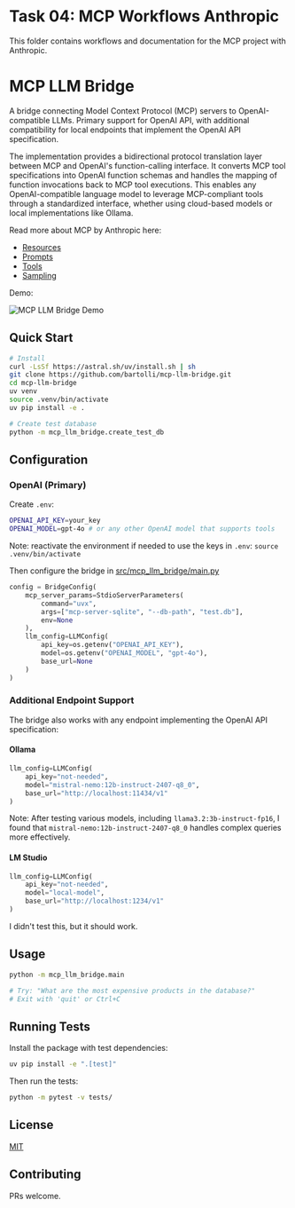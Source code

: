 # Task 04: MCP Workflows Anthropic

This folder contains workflows and documentation for the MCP project with Anthropic.
# MCP LLM Bridge

A bridge connecting Model Context Protocol (MCP) servers to OpenAI-compatible LLMs. Primary support for OpenAI API, with additional compatibility for local endpoints that implement the OpenAI API specification.

The implementation provides a bidirectional protocol translation layer between MCP and OpenAI's function-calling interface. It converts MCP tool specifications into OpenAI function schemas and handles the mapping of function invocations back to MCP tool executions. This enables any OpenAI-compatible language model to leverage MCP-compliant tools through a standardized interface, whether using cloud-based models or local implementations like Ollama.

Read more about MCP by Anthropic here:

- [Resources](https://modelcontextprotocol.io/docs/concepts/resources)
- [Prompts](https://modelcontextprotocol.io/docs/concepts/prompts)
- [Tools](https://modelcontextprotocol.io/docs/concepts/tools)
- [Sampling](https://modelcontextprotocol.io/docs/concepts/sampling)

Demo:

![MCP LLM Bridge Demo](assets/output.gif)

## Quick Start

```bash
# Install
curl -LsSf https://astral.sh/uv/install.sh | sh
git clone https://github.com/bartolli/mcp-llm-bridge.git
cd mcp-llm-bridge
uv venv
source .venv/bin/activate
uv pip install -e .

# Create test database
python -m mcp_llm_bridge.create_test_db
```

## Configuration

### OpenAI (Primary)

Create `.env`:

```bash
OPENAI_API_KEY=your_key
OPENAI_MODEL=gpt-4o # or any other OpenAI model that supports tools
```

Note: reactivate the environment if needed to use the keys in `.env`: `source .venv/bin/activate`

Then configure the bridge in [src/mcp_llm_bridge/main.py](src/mcp_llm_bridge/main.py)

```python
config = BridgeConfig(
    mcp_server_params=StdioServerParameters(
        command="uvx",
        args=["mcp-server-sqlite", "--db-path", "test.db"],
        env=None
    ),
    llm_config=LLMConfig(
        api_key=os.getenv("OPENAI_API_KEY"),
        model=os.getenv("OPENAI_MODEL", "gpt-4o"),
        base_url=None
    )
)
```

### Additional Endpoint Support

The bridge also works with any endpoint implementing the OpenAI API specification:

#### Ollama

```python
llm_config=LLMConfig(
    api_key="not-needed",
    model="mistral-nemo:12b-instruct-2407-q8_0",
    base_url="http://localhost:11434/v1"
)
```

Note: After testing various models, including `llama3.2:3b-instruct-fp16`, I found that `mistral-nemo:12b-instruct-2407-q8_0` handles complex queries more effectively.

#### LM Studio

```python
llm_config=LLMConfig(
    api_key="not-needed",
    model="local-model",
    base_url="http://localhost:1234/v1"
)
```

I didn't test this, but it should work.

## Usage

```bash
python -m mcp_llm_bridge.main

# Try: "What are the most expensive products in the database?"
# Exit with 'quit' or Ctrl+C
```

## Running Tests

Install the package with test dependencies:

```bash
uv pip install -e ".[test]"
```

Then run the tests:

```bash
python -m pytest -v tests/
```
## License

[MIT](LICENSE.md)

## Contributing

PRs welcome.
